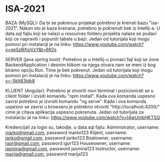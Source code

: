 # ISA-2021
BAZA (MySQL):
Da bi se pokrenuo projekat potrebno je kreirati bazu "isa-2021". Nakon sto je baza kreirana, potrebno je pokrenuti bek iz Intellij-a. U data.sql fajlu koji se nalazi u resources folderu projekta nalaze se podaci koji ce napraviti i popuniti tabele u bazi. Jedan od tutorijala koji mogu pomoci pri instalaciji je na linku: https://www.youtube.com/watch?v=qeSzBXsjVzY&t=692s

SERVER (java spring boot): 
Potrebno je u Intellij-u pronaci fajl koji se zove BackendApplication i desnim klikom na njega otvara nam se meni iz kog biramo opciju Run. Time je bek pokrenut. Jedan od tutorijala koji mogu pomoci pri instalaciji je na linku:  https://www.youtube.com/watch?v=-5kIt83ldk8

KLIJENT (Angular): 
Potrebno je otvoriti novi terminal i pozicionirati se u client folder i izvsiti komandu "npm install". Kada ova komanda uspesno zavrsi potrebno je izvrsiti komandu "ng serve". Kada i ova komanda uspesno se zavrsi u browseru je potrebno otvoriti "http://localhost:4200/" cime je citava aplikacija uspesno pokrenuta. Jedan od tutorijala za instalaciju je na linku: https://www.youtube.com/watch?v=I4wUmbHKTSQ

Kredencijali za login su, takodje, u data.sql fajlu:
Administrator, username: marko@gmail.com, password marko123
Klijent, username: janko@gmail.com, password janko123
Boatowner, username: igor@gmail.com, password igor123
Houseowner, username: jasmina@gmail.com, password jasmina123
Instructor, username: marija@gmail.com, password marija123
